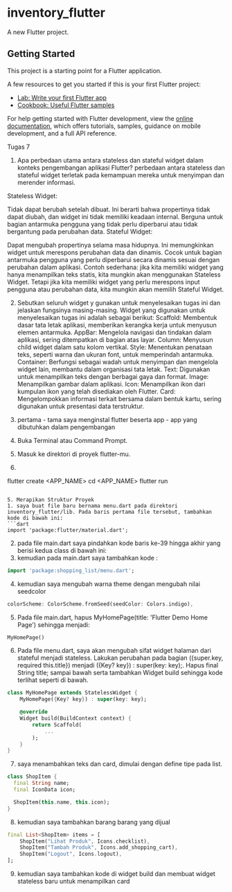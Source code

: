 # inventory_flutter

A new Flutter project.

## Getting Started

This project is a starting point for a Flutter application.

A few resources to get you started if this is your first Flutter project:

- [Lab: Write your first Flutter app](https://docs.flutter.dev/get-started/codelab)
- [Cookbook: Useful Flutter samples](https://docs.flutter.dev/cookbook)

For help getting started with Flutter development, view the
[online documentation](https://docs.flutter.dev/), which offers tutorials,
samples, guidance on mobile development, and a full API reference.

Tugas 7
1. Apa perbedaan utama antara stateless dan stateful widget dalam konteks pengembangan aplikasi Flutter?
perbedaan antara stateless dan stateful widget terletak pada kemampuan mereka untuk menyimpan dan merender informasi.

Stateless Widget:

Tidak dapat berubah setelah dibuat. Ini berarti bahwa propertinya tidak dapat diubah, dan widget ini tidak memiliki keadaan internal.
Berguna untuk bagian antarmuka pengguna yang tidak perlu diperbarui atau tidak bergantung pada perubahan data.
Stateful Widget:

Dapat mengubah propertinya selama masa hidupnya. Ini memungkinkan widget untuk merespons perubahan data dan dinamis.
Cocok untuk bagian antarmuka pengguna yang perlu diperbarui secara dinamis sesuai dengan perubahan dalam aplikasi.
Contoh sederhana: jika kita memiliki widget yang hanya menampilkan teks statis, kita mungkin akan menggunakan Stateless Widget. Tetapi jika kita memiliki widget yang perlu merespons input pengguna atau perubahan data, kita mungkin akan memilih Stateful Widget.

2. Sebutkan seluruh widget y gunakan untuk menyelesaikan tugas ini dan jelaskan fungsinya masing-masing.
Widget yang digunakan untuk menyelesaikan tugas ini adalah sebagai berikut:
    Scaffold: Membentuk dasar tata letak aplikasi, memberikan kerangka kerja untuk menyusun elemen antarmuka.
    AppBar: Mengelola navigasi dan tindakan dalam aplikasi, sering ditempatkan di bagian atas layar.
    Column: Menyusun child widget dalam satu kolom vertikal.
    Style: Menentukan penataan teks, seperti warna dan ukuran font, untuk memperindah antarmuka.
    Container: Berfungsi sebagai wadah untuk menyimpan dan mengelola widget lain, membantu dalam organisasi tata letak.
    Text: Digunakan untuk menampilkan teks dengan berbagai gaya dan format.
    Image: Menampilkan gambar dalam aplikasi.
    Icon: Menampilkan ikon dari kumpulan ikon yang telah disediakan oleh Flutter.
    Card: Mengelompokkan informasi terkait bersama dalam bentuk kartu, sering digunakan untuk presentasi data terstruktur.

3. pertama - tama saya menginstal flutter beserta app - app yang dibutuhkan dalam pengembangan
2. Buka Terminal atau Command Prompt.
3. Masuk ke direktori di proyek flutter-mu.
4. ```cmd
flutter create <APP_NAME>
cd <APP_NAME>
flutter run
```

5. Merapikan Struktur Proyek
1. saya buat file baru bernama menu.dart pada direktori inventory_flutter/lib. Pada baris pertama file tersebut, tambahkan kode di bawah ini:
```dart
import 'package:flutter/material.dart';
```
2. pada file main.dart saya pindahkan kode baris ke-39 hingga akhir yang berisi kedua class di bawah ini:
3. kemudian pada main.dart saya tambahkan kode :
```dart
import 'package:shopping_list/menu.dart';
```
4. kemudian saya mengubah warna theme dengan mengubah nilai seedcolor
```dart
colorScheme: ColorScheme.fromSeed(seedColor: Colors.indigo),
```
5. Pada file main.dart, hapus MyHomePage(title: 'Flutter Demo Home Page') sehingga menjadi:
```dart
MyHomePage()
```
6. Pada file menu.dart, saya akan mengubah sifat widget halaman dari stateful menjadi stateless. Lakukan perubahan pada bagian ({super.key, required this.title}) menjadi ({Key? key}) : super(key: key);. Hapus final String title; sampai bawah serta tambahkan Widget build sehingga kode terlihat seperti di bawah.
```dart
class MyHomePage extends StatelessWidget {
    MyHomePage({Key? key}) : super(key: key);

    @override
    Widget build(BuildContext context) {
        return Scaffold(
            ...
        );
    }
}
```
7. saya menambahkan teks dan card, dimulai dengan define tipe pada list.
```dart
class ShopItem {
  final String name;
  final IconData icon;

  ShopItem(this.name, this.icon);
}
```
8. kemudian saya tambahkan barang barang yang dijual
```dart
final List<ShopItem> items = [
    ShopItem("Lihat Produk", Icons.checklist),
    ShopItem("Tambah Produk", Icons.add_shopping_cart),
    ShopItem("Logout", Icons.logout),
];
```

9. kemudian saya tambahkan kode di widget build dan membuat widget stateless baru untuk menampilkan card

